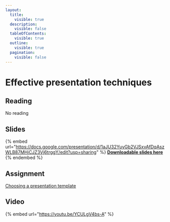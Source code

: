 ```yaml
---
layout:
  title:
    visible: true
  description:
    visible: false
  tableOfContents:
    visible: true
  outline:
    visible: true
  pagination:
    visible: false
---
```


# Effective presentation techniques

## Reading

No reading

## Slides

{% embed url="https://docs.google.com/presentation/d/1aJU32YuyGb2VJSxvAfDqAszWLB87MHiCJZ3Vj6trggY/edit?usp=sharing" %}
[**Downloadable slides here**](https://docs.google.com/presentation/d/1aJU32YuyGb2VJSxvAfDqAszWLB87MHiCJZ3Vj6trggY/edit?usp=sharing)
{% endembed %}

## Assignment

[Choosing a presentation template](https://docs.google.com/document/d/1rX4BC1rh11vX2cZnQox1Vkfae8fCUvGNdCNKJ3f2TDI/edit?usp=sharing)

## Video

{% embed url="https://youtu.be/YCULgV4bs-A" %}

